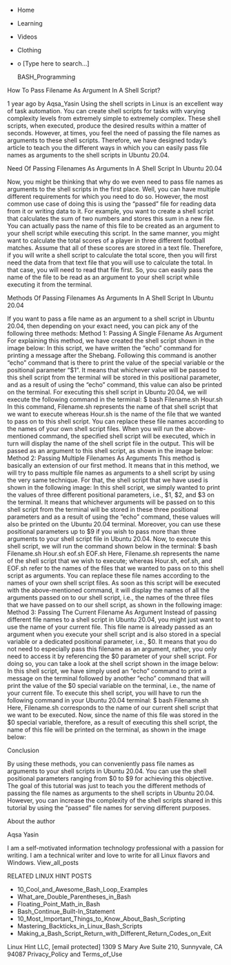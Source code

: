 





















































* Home
* Learning
* Videos
* Clothing
*
  o [Type here to search...]


   BASH_Programming


How To Pass Filename As Argument In A Shell Script?

1 year ago
by Aqsa_Yasin
Using the shell scripts in Linux is an excellent way of task automation. You
can create shell scripts for tasks with varying complexity levels from
extremely simple to extremely complex. These shell scripts, when executed,
produce the desired results within a matter of seconds. However, at times, you
feel the need of passing the file names as arguments to these shell scripts.
Therefore, we have designed today’s article to teach you the different ways in
which you can easily pass file names as arguments to the shell scripts in
Ubuntu 20.04.

Need Of Passing Filenames As Arguments In A Shell Script In Ubuntu 20.04

Now, you might be thinking that why do we even need to pass file names as
arguments to the shell scripts in the first place. Well, you can have multiple
different requirements for which you need to do so. However, the most common
use case of doing this is using the “passed” file for reading data from it or
writing data to it. For example, you want to create a shell script that
calculates the sum of two numbers and stores this sum in a new file. You can
actually pass the name of this file to be created as an argument to your shell
script while executing this script.
In the same manner, you might want to calculate the total scores of a player in
three different football matches. Assume that all of these scores are stored in
a text file. Therefore, if you will write a shell script to calculate the total
score, then you will first need the data from that text file that you will use
to calculate the total. In that case, you will need to read that file first.
So, you can easily pass the name of the file to be read as an argument to your
shell script while executing it from the terminal.

Methods Of Passing Filenames As Arguments In A Shell Script In Ubuntu 20.04

If you want to pass a file name as an argument to a shell script in Ubuntu
20.04, then depending on your exact need, you can pick any of the following
three methods:
Method 1: Passing A Single Filename As Argument
For explaining this method, we have created the shell script shown in the image
below:
In this script, we have written the “echo” command for printing a message after
the Shebang. Following this command is another “echo” command that is there to
print the value of the special variable or the positional parameter “$1”. It
means that whichever value will be passed to this shell script from the
terminal will be stored in this positional parameter, and as a result of using
the “echo” command, this value can also be printed on the terminal.
For executing this shell script in Ubuntu 20.04, we will execute the following
command in the terminal:
$ bash Filename.sh Hour.sh
In this command, Filename.sh represents the name of that shell script that we
want to execute whereas Hour.sh is the name of the file that we wanted to pass
on to this shell script. You can replace these file names according to the
names of your own shell script files.
When you will run the above-mentioned command, the specified shell script will
be executed, which in turn will display the name of the shell script file in
the output. This will be passed as an argument to this shell script, as shown
in the image below:
Method 2: Passing Multiple Filenames As Arguments
This method is basically an extension of our first method. It means that in
this method, we will try to pass multiple file names as arguments to a shell
script by using the very same technique. For that, the shell script that we
have used is shown in the following image:
In this shell script, we simply wanted to print the values of three different
positional parameters, i.e., $1, $2, and $3 on the terminal. It means that
whichever arguments will be passed on to this shell script from the terminal
will be stored in these three positional parameters and as a result of using
the “echo” command, these values will also be printed on the Ubuntu 20.04
terminal. Moreover, you can use these positional parameters up to $9 if you
wish to pass more than three arguments to your shell script file in Ubuntu
20.04.
Now, to execute this shell script, we will run the command shown below in the
terminal:
$ bash Filename.sh Hour.sh eof.sh EOF.sh
Here, Filename.sh represents the name of the shell script that we wish to
execute; whereas Hour.sh, eof.sh, and EOF.sh refer to the names of the files
that we wanted to pass on to this shell script as arguments. You can replace
these file names according to the names of your own shell script files.
As soon as this script will be executed with the above-mentioned command, it
will display the names of all the arguments passed on to our shell script,
i.e., the names of the three files that we have passed on to our shell script,
as shown in the following image:
Method 3: Passing The Current Filename As Argument
Instead of passing different file names to a shell script in Ubuntu 20.04, you
might just want to use the name of your current file. This file name is already
passed as an argument when you execute your shell script and is also stored in
a special variable or a dedicated positional parameter, i.e., $0. It means that
you do not need to especially pass this filename as an argument, rather, you
only need to access it by referencing the $0 parameter of your shell script.
For doing so, you can take a look at the shell script shown in the image below:
In this shell script, we have simply used an “echo” command to print a message
on the terminal followed by another “echo” command that will print the value of
the $0 special variable on the terminal, i.e., the name of your current file.
To execute this shell script, you will have to run the following command in
your Ubuntu 20.04 terminal:
$ bash Filename.sh
Here, Filename.sh corresponds to the name of our current shell script that we
want to be executed.
Now, since the name of this file was stored in the $0 special variable,
therefore, as a result of executing this shell script, the name of this file
will be printed on the terminal, as shown in the image below:

Conclusion

By using these methods, you can conveniently pass file names as arguments to
your shell scripts in Ubuntu 20.04. You can use the shell positional parameters
ranging from $0 to $9 for achieving this objective. The goal of this tutorial
was just to teach you the different methods of passing the file names as
arguments to the shell scripts in Ubuntu 20.04. However, you can increase the
complexity of the shell scripts shared in this tutorial by using the “passed”
file names for serving different purposes.


About the author


Aqsa Yasin

I am a self-motivated information technology professional with a passion for
writing. I am a technical writer and love to write for all Linux flavors and
Windows.
View_all_posts

RELATED LINUX HINT POSTS


* 10_Cool_and_Awesome_Bash_Loop_Examples
* What_are_Double_Parentheses_in_Bash
* Floating_Point_Math_in_Bash
* Bash_Continue_Built-In_Statement
* 10_Most_Important_Things_to_Know_About_Bash_Scripting
* Mastering_Backticks_in_Linux_Bash_Scripts
* Making_a_Bash_Script_Return_with_Different_Return_Codes_on_Exit

Linux Hint LLC, [email protected]
1309 S Mary Ave Suite 210, Sunnyvale, CA 94087
 Privacy_Policy and Terms_of_Use
